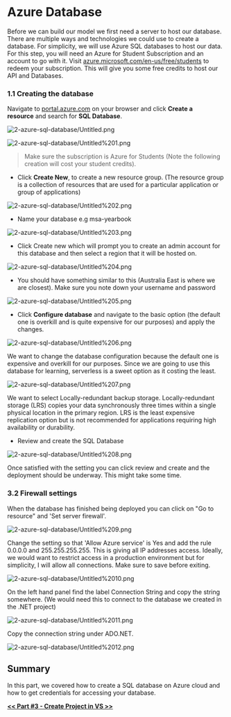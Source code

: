 # Azure Database

Before we can build our model we first need a server to host our database. There are multiple ways and technologies we could use to create a database. For simplicity, we will use Azure SQL databases to host our data. For this step, you will need an Azure for Student Subscription and an account to go with it. Visit [azure.microsoft.com/en-us/free/students](http://azure.microsoft.com/en-us/free/students) to redeem your subscription. This will give you some free credits to host our API and Databases.

### 1.1 Creating the database

Navigate to [portal.azure.com](https://portal.azure.com/) on your browser and click **Create a resource** and search for **SQL Database**.

![2-azure-sql-database/Untitled.png](2-azure-sql-database/Untitled.png)

![2-azure-sql-database/Untitled%201.png](2-azure-sql-database/Untitled%201.png)

> Make sure the subscription is Azure for Students (Note the following creation will cost your student credits).

- Click **Create New**, to create a new resource group. (The resource group is a collection of resources that are used for a particular application or group of applications)

![2-azure-sql-database/Untitled%202.png](2-azure-sql-database/Untitled%202.png)

- Name your database e.g msa-yearbook

![2-azure-sql-database/Untitled%203.png](2-azure-sql-database/Untitled%203.png)

- Click Create new which will prompt you to create an admin account for this database and then select a region that it will be hosted on.

![2-azure-sql-database/Untitled%204.png](2-azure-sql-database/Untitled%204.png)

- You should have something similar to this (Australia East is where we are closest). Make sure you note down your username and password

![2-azure-sql-database/Untitled%205.png](2-azure-sql-database/Untitled%205.png)

- Click **Configure database** and navigate to the basic option (the default one is overkill and is quite expensive for our purposes) and apply the changes.

![2-azure-sql-database/Untitled%206.png](2-azure-sql-database/Untitled%206.png)

We want to change the database configuration because the default one is expensive and overkill for our purposes. Since we are going to use this database for learning, serverless is a sweet option as it costing the least.

![2-azure-sql-database/Untitled%207.png](2-azure-sql-database/Untitled%207.png)

We want to select Locally-redundant backup storage. Locally-redundant storage (LRS) copies your data synchronously three times within a single physical location in the primary region. LRS is the least expensive replication option but is not recommended for applications requiring high availability or durability.

- Review and create the SQL Database

![2-azure-sql-database/Untitled%208.png](2-azure-sql-database/Untitled%208.png)

Once satisfied with the setting you can click review and create and the deployment should be underway. This might take some time.

### 3.2 Firewall settings

When the database has finished being deployed you can click on "Go to resource" and 'Set server firewall'.

![2-azure-sql-database/Untitled%209.png](2-azure-sql-database/Untitled%209.png)

Change the setting so that 'Allow Azure service' is Yes and add the rule 0.0.0.0 and 255.255.255.255. This is giving all IP addresses access. Ideally, we would want to restrict access in a production environment but for simplicity, I will allow all connections. Make sure to save before exiting.

![2-azure-sql-database/Untitled%2010.png](2-azure-sql-database/Untitled%2010.png)

On the left hand panel find the label Connection String and copy the string somewhere. (We would need this to connect to the database we created in the .NET project)

![2-azure-sql-database/Untitled%2011.png](2-azure-sql-database/Untitled%2011.png)

Copy the connection string under ADO.NET.

![2-azure-sql-database/Untitled%2012.png](2-azure-sql-database/Untitled%2012.png)

## Summary

In this part, we covered how to create a SQL database on Azure cloud and how to get credentials for accessing your database.

[**<< Part #3 - Create Project in VS >>**](3-create-an-empty-project-using-visual-studio.md)
